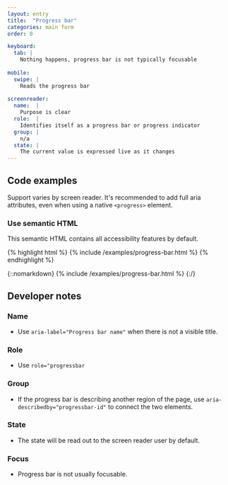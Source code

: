 ```yaml
---
layout: entry
title:  "Progress bar"
categories: main form
order: 0

keyboard:
  tab: |
    Nothing happens, progress bar is not typically focusable
        
mobile:
  swipe: |
    Reads the progress bar
    
screenreader:
  name:  |
    Purpose is clear
  role:  |
    Identifies itself as a progress bar or progress indicator
  group: |
    n/a
  state: |
    The current value is expressed live as it changes
---
```


## Code examples

Support varies by screen reader. It's recommended to add full aria attributes, even when using a native `<progress>` element.

### Use semantic HTML
This semantic HTML contains all accessibility features by default.

{% highlight html %}
{% include /examples/progress-bar.html %}
{% endhighlight %}

{::nomarkdown}
{% include /examples/progress-bar.html %}
{:/}


## Developer notes

### Name
- Use `aria-label="Progress bar name"` when there is not a visible title.

### Role
- Use `role="progressbar`

### Group
- If the progress bar is describing another region of the page, use `aria-describedby="progressbar-id"` to connect the two elements.

### State
- The state will be read out to the screen reader user by default.

### Focus
- Progress bar is not usually focusable.
